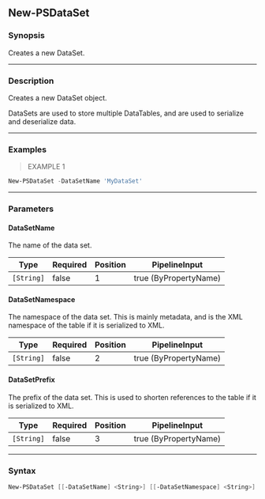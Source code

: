 New-PSDataSet
-------------

### Synopsis
Creates a new DataSet.

---

### Description

Creates a new DataSet object.

DataSets are used to store multiple DataTables, and are used to serialize and deserialize data.

---

### Examples
> EXAMPLE 1

```PowerShell
New-PSDataSet -DataSetName 'MyDataSet'
```

---

### Parameters
#### **DataSetName**
The name of the data set.

|Type      |Required|Position|PipelineInput        |
|----------|--------|--------|---------------------|
|`[String]`|false   |1       |true (ByPropertyName)|

#### **DataSetNamespace**
The namespace of the data set.
This is mainly metadata, and is the XML namespace of the table if it is serialized to XML.

|Type      |Required|Position|PipelineInput        |
|----------|--------|--------|---------------------|
|`[String]`|false   |2       |true (ByPropertyName)|

#### **DataSetPrefix**
The prefix of the data set.
This is used to shorten references to the table if it is serialized to XML.

|Type      |Required|Position|PipelineInput        |
|----------|--------|--------|---------------------|
|`[String]`|false   |3       |true (ByPropertyName)|

---

### Syntax
```PowerShell
New-PSDataSet [[-DataSetName] <String>] [[-DataSetNamespace] <String>] [[-DataSetPrefix] <String>] [<CommonParameters>]
```
